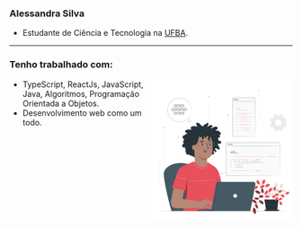 ### Alessandra Silva

* Estudante de Ciência e Tecnologia na [UFBA](https://www.ufba.br/).

---

<h3 align="left">Tenho trabalhado com:</h3>
<img src="img.svg" width="250" align="right">

- TypeScript, ReactJs, JavaScript, Java, Algoritmos, Programação Orientada a Objetos.
- Desenvolvimento web como um todo.
